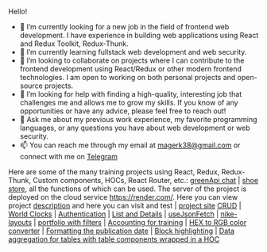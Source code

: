 Hello!

- 🔭  I’m currently looking for a new job in the field of frontend web development. I have experience in building web applications using React and Redux Toolkit, Redux-Thunk.
- 🌱 I’m currently learning fullstack web development and web security.
- 👯 I’m looking to collaborate on projects where I can contribute to the frontend development using React/Redux or other modern frontend technologies. I am open to working on both personal projects and open-source projects.
- 🤔 I’m looking for help with finding a high-quality, interesting job that challenges me and allows me to grow my skills. If you know of any opportunities or have any advice, please feel free to reach out!
- 💬 Ask me about my previous work experience, my favorite programming languages, or any questions you have about web development or web security.
- 📫 You can reach me through my email at magerk38@gmail.com or connect with me on [Telegram](https://t.me/yuiz7z)




Here are some of the many training projects using React, Redux, Redux-Thunk, Custom components, HOCs, React Router, etc.: 
[greenApi chat](https://github.com/Magerk3/green-api-chat) | 
[shoe store](https://github.com/Magerk3/ra16-diploma), all the functions of which can be used.  The server of the project is deployed on the cloud service https://render.com/. Here you can view project [description](https://github.com/Magerk3/ra16-diploma/blob/main/README.md) and here you can visit and test |
[project site](https://magerk3.github.io/ra16-diploma) 
[CRUD](https://github.com/Magerk3/crud) |
[World Clocks](https://github.com/Magerk3/watches) |
[Authentication](https://github.com/Magerk3/authentication-neto) |
[List and Details](https://github.com/Magerk3/use-effect-neto) |
[useJsonFetch](https://github.com/Magerk3/use-json-fetch-neto) |
[nike-layouts](https://github.com/Magerk3/nike-layouts) |
[portfolio with filters](https://github.com/Magerk3/portfolio-example) |
[Accounting for training](https://github.com/Magerk3/steps) |
[HEX to RGB color converter](https://github.com/Magerk3/hex2rgb) |
[Formatting the publication date](https://github.com/Magerk3/time-HOC) |
[Block highlighting](https://github.com/Magerk3/highlight-HOC) |
[Data aggregation for tables with table components wrapped in a HOC](https://github.com/Magerk3/aggregation)
